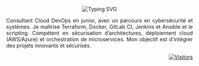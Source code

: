 <!-- Lien : https://readme-typing-svg.demolab.com -->
<p align="center">
  <img src="https://readme-typing-svg.demolab.com?font=Fira+Code&size=35&duration=2000&pause=1000&center=true&vCenter=true&multiline=true&width=1000&height=100&lines=Bonjour%2C+je+m'appelle+Rivo+Rakotondrasoa;Je+suis+Consultant+DevOps+junior&color=00FF66" alt="Typing SVG" />
</p>

<p align="justify">
  Consultant Cloud DevOps en junior, avec un parcours en cybersécurité et systèmes.
Je maîtrise Terraform, Docker, GitLab CI, Jenkins et Ansible et le scripting.
Compétent en sécurisation d’architectures, déploiement cloud (AWS/Azure) et orchestration
de microservices.
Mon objectif est d'intégrer des projets innovants et sécurisés.
</p>

<p align="right">
  <a href="https://github.com/NoCrari">
    <img alt="Visitors" src="https://visitor-badge.laobi.icu/badge?page_id=NoCrari">
  </a>
</p>
